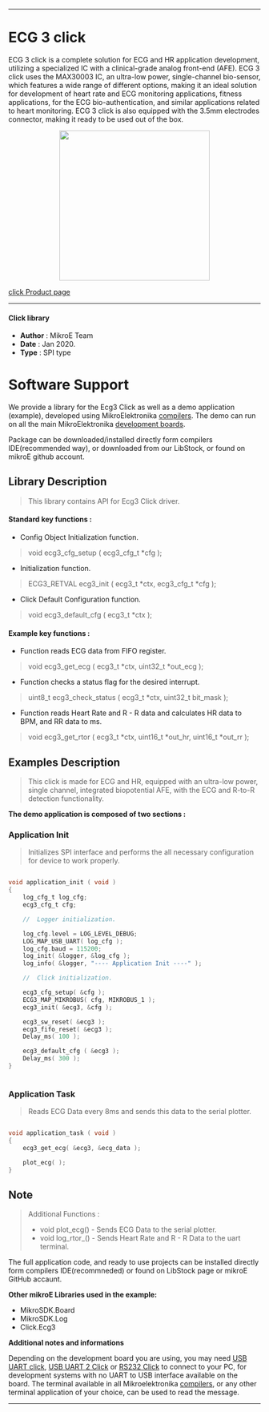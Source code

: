
---
# ECG 3 click

ECG 3 click is a complete solution for ECG and HR application development, utilizing a specialized IC with a clinical-grade analog front-end (AFE). ECG 3 click uses the MAX30003 IC, an ultra-low power, single-channel bio-sensor, which features a wide range of different options, making it an ideal solution for development of heart rate and ECG monitoring applications, fitness applications, for the ECG bio-authentication, and similar applications related to heart monitoring. ECG 3 click is also equipped with the 3.5mm electrodes connector, making it ready to be used out of the box.

<p align="center">
  <img src="https://download.mikroe.com/images/click_for_ide/ecg3_click.png" height=300px>
</p>

[click Product page](https://www.mikroe.com/ecg-3-click)

---


#### Click library 

- **Author**        : MikroE Team
- **Date**          : Jan 2020.
- **Type**          : SPI type


# Software Support

We provide a library for the Ecg3 Click 
as well as a demo application (example), developed using MikroElektronika 
[compilers](https://shop.mikroe.com/compilers). 
The demo can run on all the main MikroElektronika [development boards](https://shop.mikroe.com/development-boards).

Package can be downloaded/installed directly form compilers IDE(recommended way), or downloaded from our LibStock, or found on mikroE github account. 

## Library Description

> This library contains API for Ecg3 Click driver.

#### Standard key functions :

- Config Object Initialization function.
> void ecg3_cfg_setup ( ecg3_cfg_t *cfg ); 
 
- Initialization function.
> ECG3_RETVAL ecg3_init ( ecg3_t *ctx, ecg3_cfg_t *cfg );

- Click Default Configuration function.
> void ecg3_default_cfg ( ecg3_t *ctx );


#### Example key functions :

- Function reads ECG data from FIFO register.
> void ecg3_get_ecg ( ecg3_t *ctx, uint32_t *out_ecg );
 
- Function checks a status flag for the desired interrupt.
> uint8_t ecg3_check_status ( ecg3_t *ctx, uint32_t bit_mask );

- Function reads Heart Rate and R - R data and calculates HR data to BPM, and RR data to ms.
> void ecg3_get_rtor ( ecg3_t *ctx, uint16_t *out_hr, uint16_t *out_rr );

## Examples Description

> This click is made for ECG and HR, 
> equipped with an ultra-low power, single channel, integrated biopotential AFE, 
> with the ECG and R-to-R detection functionality. 

**The demo application is composed of two sections :**

### Application Init 

> Initializes SPI interface and performs the all necessary configuration for device to work properly.

```c

void application_init ( void )
{
    log_cfg_t log_cfg;
    ecg3_cfg_t cfg;

    //  Logger initialization.

    log_cfg.level = LOG_LEVEL_DEBUG;
    LOG_MAP_USB_UART( log_cfg );
    log_cfg.baud = 115200;
    log_init( &logger, &log_cfg );
    log_info( &logger, "---- Application Init ----" );

    //  Click initialization.

    ecg3_cfg_setup( &cfg );
    ECG3_MAP_MIKROBUS( cfg, MIKROBUS_1 );
    ecg3_init( &ecg3, &cfg );

    ecg3_sw_reset( &ecg3 );
    ecg3_fifo_reset( &ecg3 );
    Delay_ms( 100 );

    ecg3_default_cfg ( &ecg3 );
    Delay_ms( 300 );
}
  
```

### Application Task

> Reads ECG Data every 8ms and sends this data to the serial plotter.

```c

void application_task ( void )
{
    ecg3_get_ecg( &ecg3, &ecg_data );

    plot_ecg( );
} 

```

## Note

> Additional Functions :
>  - void plot_ecg() - Sends ECG Data to the serial plotter.
>  - void log_rtor_() - Sends Heart Rate and R - R Data to the uart terminal. 

The full application code, and ready to use projects can be  installed directly form compilers IDE(recommneded) or found on LibStock page or mikroE GitHub accaunt.

**Other mikroE Libraries used in the example:** 

- MikroSDK.Board
- MikroSDK.Log
- Click.Ecg3

**Additional notes and informations**

Depending on the development board you are using, you may need 
[USB UART click](https://shop.mikroe.com/usb-uart-click), 
[USB UART 2 Click](https://shop.mikroe.com/usb-uart-2-click) or 
[RS232 Click](https://shop.mikroe.com/rs232-click) to connect to your PC, for 
development systems with no UART to USB interface available on the board. The 
terminal available in all Mikroelektronika 
[compilers](https://shop.mikroe.com/compilers), or any other terminal application 
of your choice, can be used to read the message.



---
